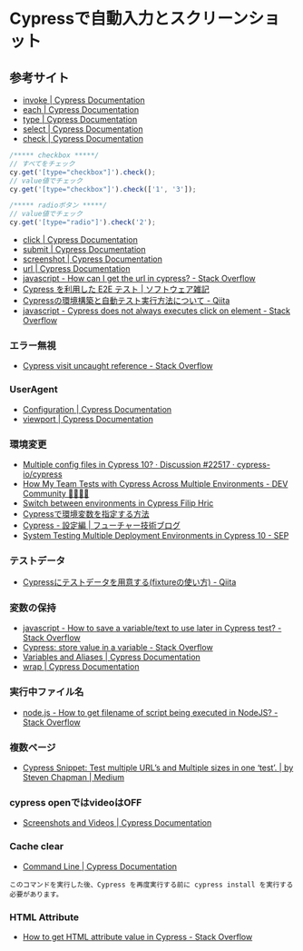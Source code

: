 # Cypressで自動入力とスクリーンショット

## 参考サイト
- [invoke | Cypress Documentation](https://docs.cypress.io/api/commands/invoke)
- [each | Cypress Documentation](https://docs.cypress.io/api/commands/each)
- [type | Cypress Documentation](https://docs.cypress.io/api/commands/type)
- [select | Cypress Documentation](https://docs.cypress.io/api/commands/select)
- [check | Cypress Documentation](https://docs.cypress.io/api/commands/check)
```js
/***** checkbox *****/
// すべてをチェック
cy.get('[type="checkbox"]').check();
// value値でチェック
cy.get('[type="checkbox"]').check(['1', '3']);

/***** radioボタン *****/
// value値でチェック
cy.get('[type="radio"]').check('2');
```
- [click | Cypress Documentation](https://docs.cypress.io/api/commands/click)
- [submit | Cypress Documentation](https://docs.cypress.io/api/commands/submit)
- [screenshot | Cypress Documentation](https://docs.cypress.io/api/commands/screenshot)
- [url | Cypress Documentation](https://docs.cypress.io/api/commands/url)
- [javascript - How can I get the url in cypress? - Stack Overflow](https://stackoverflow.com/questions/70382833/how-can-i-get-the-url-in-cypress)
- [Cypress を利用した E2E テスト | ソフトウェア雑記](https://softwarenote.info/p1454/)
- [Cypressの環境構築と自動テスト実行方法について - Qiita](https://qiita.com/tkshiiiir/items/051464226a00937d8d17#fixtures)
- [javascript - Cypress does not always executes click on element - Stack Overflow](https://stackoverflow.com/questions/51254946/cypress-does-not-always-executes-click-on-element)

### エラー無視
- [Cypress visit uncaught reference - Stack Overflow](https://stackoverflow.com/questions/58309612/cypress-visit-uncaught-reference)

### UserAgent
- [Configuration | Cypress Documentation](https://docs.cypress.io/guides/references/configuration)
- [viewport | Cypress Documentation](https://docs.cypress.io/api/commands/viewport)

### 環境変更
- [Multiple config files in Cypress 10? · Discussion #22517 · cypress-io/cypress](https://github.com/cypress-io/cypress/discussions/22517)
- [How My Team Tests with Cypress Across Multiple Environments - DEV Community 👩‍💻👨‍💻](https://dev.to/samelawrence/how-to-test-in-multiple-environments-in-cypress-10-1i9h)
- [Switch between environments in Cypress Filip Hric](https://filiphric.com/switch-between-environments-in-cypress)
- [Cypressで環境変数を指定する方法](https://zenn.dev/mako_makok/articles/cypress-option)
- [Cypress - 設定編 | フューチャー技術ブログ](https://future-architect.github.io/articles/20210428b/#%E3%83%86%E3%82%B9%E3%83%88%E3%81%AE%E3%82%AB%E3%82%B9%E3%82%BF%E3%83%9E%E3%82%A4%E3%82%BA%E3%83%9D%E3%82%A4%E3%83%B3%E3%83%88)
- [System Testing Multiple Deployment Environments in Cypress 10 - SEP](https://sep.com/blog/system-testing-multiple-deployment-environments-in-cypress-10/)

### テストデータ
- [Cypressにテストデータを用意する(fixtureの使い方) - Qiita](https://qiita.com/yurihyp/items/00f65e27103ed95b08a5)

### 変数の保持
- [javascript - How to save a variable/text to use later in Cypress test? - Stack Overflow](https://stackoverflow.com/questions/59184571/how-to-save-a-variable-text-to-use-later-in-cypress-test)
- [Cypress: store value in a variable - Stack Overflow](https://stackoverflow.com/questions/69977821/cypress-store-value-in-a-variable)
- [Variables and Aliases | Cypress Documentation](https://docs.cypress.io/guides/core-concepts/variables-and-aliases#Return-Values)
- [wrap | Cypress Documentation](https://docs.cypress.io/api/commands/wrap)

### 実行中ファイル名
- [node.js - How to get filename of script being executed in NodeJS? - Stack Overflow](https://stackoverflow.com/questions/13829037/how-to-get-filename-of-script-being-executed-in-nodejs)

### 複数ページ
- [Cypress Snippet: Test multiple URL’s and Multiple sizes in one ‘test’. | by Steven Chapman | Medium](https://medium.com/@stevey.cee/cypress-snippet-test-multiple-urls-and-multiple-sizes-in-one-test-4ab439145200)

### cypress openではvideoはOFF
- [Screenshots and Videos | Cypress Documentation](https://docs.cypress.io/guides/guides/screenshots-and-videos#Videos)

### Cache clear
- [Command Line | Cypress Documentation](https://docs.cypress.io/guides/guides/command-line#cypress-cache-clear)
```
このコマンドを実行した後、Cypress を再度実行する前に cypress install を実行する必要があります。
```

### HTML Attribute
- [How to get HTML attribute value in Cypress - Stack Overflow](https://stackoverflow.com/questions/62559384/how-to-get-html-attribute-value-in-cypress)